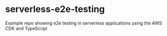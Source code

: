 # serverless-e2e-testing
Example repo showing e2e testing in serverless applications using the AWS CDK and TypeScript
